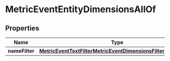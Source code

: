 

# MetricEventEntityDimensionsAllOf


## Properties

| Name | Type | Description | Notes |
|------------ | ------------- | ------------- | -------------|
|**nameFilter** | [**MetricEventTextFilterMetricEventDimensionsFilterOperatorDto**](MetricEventTextFilterMetricEventDimensionsFilterOperatorDto.md) |  |  [optional] |



